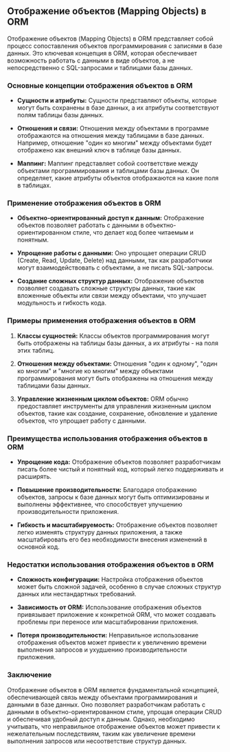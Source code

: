## Отображение объектов (Mapping Objects) в ORM

Отображение объектов (Mapping Objects) в ORM представляет собой процесс сопоставления объектов программирования с записями в базе данных. Это ключевая концепция в ORM, которая обеспечивает возможность работать с данными в виде объектов, а не непосредственно с SQL-запросами и таблицами базы данных.

### Основные концепции отображения объектов в ORM

- **Сущности и атрибуты:** Сущности представляют объекты, которые могут быть сохранены в базе данных, а их атрибуты соответствуют полям таблицы базы данных.

- **Отношения и связи:** Отношения между объектами в программе отображаются на отношения между таблицами в базе данных. Например, отношение "один ко многим" между объектами будет отображено как внешний ключ в таблице базы данных.

- **Маппинг:** Маппинг представляет собой соответствие между объектами программирования и таблицами базы данных. Он определяет, какие атрибуты объектов отображаются на какие поля в таблицах.

### Применение отображения объектов в ORM

- **Объектно-ориентированный доступ к данным:** Отображение объектов позволяет работать с данными в объектно-ориентированном стиле, что делает код более читаемым и понятным.

- **Упрощение работы с данными:** Оно упрощает операции CRUD (Create, Read, Update, Delete) над данными, так как разработчики могут взаимодействовать с объектами, а не писать SQL-запросы.

- **Создание сложных структур данных:** Отображение объектов позволяет создавать сложные структуры данных, такие как вложенные объекты или связи между объектами, что улучшает модульность и гибкость кода.

### Примеры применения отображения объектов в ORM

1. **Классы сущностей:** Классы объектов программирования могут быть отображены на таблицы базы данных, а их атрибуты - на поля этих таблиц.

2. **Отношения между объектами:** Отношения "один к одному", "один ко многим" и "многие ко многим" между объектами программирования могут быть отображены на отношения между таблицами базы данных.

3. **Управление жизненным циклом объектов:** ORM обычно предоставляет инструменты для управления жизненным циклом объектов, такие как создание, сохранение, обновление и удаление объектов, что упрощает работу с данными.

### Преимущества использования отображения объектов в ORM

- **Упрощение кода:** Отображение объектов позволяет разработчикам писать более чистый и понятный код, который легко поддерживать и расширять.

- **Повышение производительности:** Благодаря отображению объектов, запросы к базе данных могут быть оптимизированы и выполнены эффективнее, что способствует улучшению производительности приложения.

- **Гибкость и масштабируемость:** Отображение объектов позволяет легко изменять структуру данных приложения, а также масштабировать его без необходимости внесения изменений в основной код.

### Недостатки использования отображения объектов в ORM

- **Сложность конфигурации:** Настройка отображения объектов может быть сложной задачей, особенно в случае сложных структур данных или нестандартных требований.

- **Зависимость от ORM:** Использование отображения объектов привязывает приложение к конкретной ORM, что может создавать проблемы при переносе или масштабировании приложения.

- **Потеря производительности:** Неправильное использование отображения объектов может привести к увеличению времени выполнения запросов и ухудшению производительности приложения.

### Заключение

Отображение объектов в ORM является фундаментальной концепцией, обеспечивающей связь между объектами программирования и данными в базе данных. Оно позволяет разработчикам работать с данными в объектно-ориентированном стиле, упрощая операции CRUD и обеспечивая удобный доступ к данным. Однако, необходимо учитывать, что неправильное отображение объектов может привести к нежелательным последствиям, таким как увеличение времени выполнения запросов или несоответствие структур данных.
